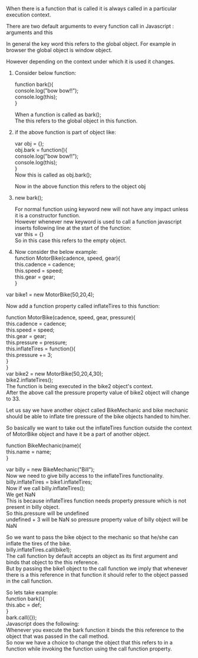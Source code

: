 When there is a function that is called it is always called in a particular execution context. </br>

There are two default arguments to every function call in Javascript : arguments and this </br>

In general the key word this refers to the global object. For example in browser the global object is window object. </br>

However depending on the context under which it is used it changes. </br>

1. Consider below function: </br>

    function bark(){ </br>
      console.log("bow bow!!"); </br>
      console.log(this); </br>
    }

    When a function is called as bark(); </br>
    The this refers to the global object in this function. </br>

2. if the above function is part of object like: </br>

    var obj = {}; </br>
    obj.bark = function(){ </br>
      console.log("bow bow!!"); </br>
      console.log(this); </br>
    } </br>
    Now this is called as obj.bark(); </br>

    Now in the above function this refers to the object obj </br>

3. new bark();</br>

    For normal function using keyword new will not have any impact unless it is a constructor function. </br>
    However whenever new keyword is used to call a function javascript inserts following line at the start of the function: </br>
    var this = {} </br>
    So in this case this refers to the empty object. </br>

4. Now consider the below example: </br>
function MotorBike(cadence, speed, gear){ </br>
  this.cadence = cadence; </br>
  this.speed = speed; </br>
  this.gear = gear; </br>
} </br>

var bike1 = new MotorBike(50,20,4); </br>

Now add a function property called inflateTires to this function: </br>

function MotorBike(cadence, speed, gear, pressure){ </br>
  this.cadence = cadence; </br>
  this.speed = speed; </br>
  this.gear = gear; </br>
  this.pressure = pressure; </br>
  this.inflateTires = function(){ </br>
    this.pressure += 3; </br>
  } </br>
} </br>
var bike2 = new MotorBike(50,20,4,30); </br>
bike2.inflateTires(); </br>
The function is being executed in the bike2 object's context. </br>
After the above call the pressure property value of bike2 object will change to 33. </br>

Let us say we have another object called BikeMechanic and bike mechanic should be able to inflate tire pressure of the bike objects handed to him/her. </br>

So basically we want to take out the inflateTires function outside the context of MotorBike object and have it be a part of another object. </br>

function BikeMechanic(name){ </br>
  this.name = name; </br>
} </br>

var billy = new BikeMechanic("Bill"); </br>
Now we need to give billy access to the inflateTires functionality. </br>
billy.inflateTires = bike1.inflateTires; </br>
Now if we call billy.inflateTires(); </br>
We get NaN </br>
This is because inflateTires function needs property pressure which is not present in billy object. </br>
So this.pressure will be undefined </br>
undefined + 3 will be NaN so pressure property value of billy object will be NaN </br>

So we want to pass the bike object to the mechanic so that he/she can inflate the tires of the bike. </br>
billy.inflateTires.call(bike1); </br>
The call function by default accepts an object as its first argument and binds that object to the this reference. </br>
But by passing the bike1 object to the call function we imply that whenever there is a this reference in that function it should refer to the object passed in the call function.

So lets take example: </br>
function bark(){ </br>
    this.abc = def; </br>
} </br>
bark.call({}); </br>
Javascript does the following:   <br/>
Whenever you execute the bark function it binds the this reference to the object that was passed in the call method. </br>
So now we have a choice to change the object that this refers to in a function while invoking the function using the call function property. </br>
